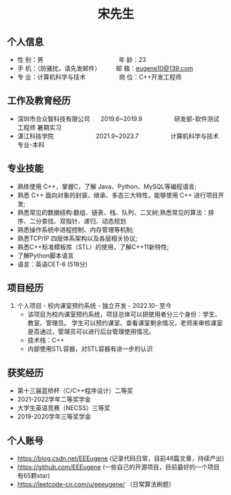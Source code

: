  <center>
     <h1>宋先生</h1>
 </center>


## 个人信息 

* 性 别：男&emsp;&emsp;&emsp;&emsp;&emsp;&emsp;&emsp;&emsp;&emsp;&emsp;&emsp;&emsp;&ensp;年 龄：23
* 手 机：（防骚扰，请先发邮件）      &emsp;&emsp;                   邮 箱：eugene10@139.com
* 专 业：计算机科学与技术 &emsp;&emsp;&emsp;&emsp;&emsp; 岗 位：C++开发工程师

## 工作及教育经历

* 深圳市合众智科技有限公司 &emsp;&ensp;2019.6~2019.9&emsp;&emsp;&emsp;&emsp;&emsp; 研发部-软件测试工程师       暑期实习
* 湛江科技学院&emsp;&emsp;&emsp;&emsp;&emsp;&emsp;&emsp;2021.9~2023.7&emsp;&emsp;&emsp;&emsp;&emsp; 计算机科学与技术专业-本科        

## 专业技能

* 熟练使用 C++，掌握C，了解 Java、Python、MySQL等编程语言;
* 熟悉 C++ 面向对象的封装、继承、多态三大特性，能够使用 C++ 进行项目开发;
* 熟悉常见的数据结构:数组、链表、栈、队列、二叉树;熟悉常见的算法：排序、二分查找、双指针、递归、动态规划
* 熟悉操作系统中进程控制、内存管理等机制;
* 熟悉TCP/IP 四层体系架构以及各层相关协议;
* 熟悉C++标准模板库（STL）的使用，了解C++11新特性;
* 了解Python脚本语言
* 语言：英语CET-6 (518分)

## 项目经历

1. 个人项目 - 校内课室预约系统 - 独立开发 - 2022.10- 至今
    * 该项目为校内课室预约系统，项目总体可以把使用者分三个身份：学生、教室、管理员。
      学生可以预约课室、查看课室剩余情况，老师来审核课室是否通过，管理员可以进行后台管理使用情况。
    * 技术栈：C++
    * 内部使用STL容器，对STL容器有进一步的认识

## 获奖经历
* 第十三届蓝桥杯（C/C++程序设计）二等奖
* 2021-2022学年二等奖学金
* 大学生英语竞赛（NECSS）三等奖
* 2019-2020学年三等奖学金

## 个人账号 
* https://blog.csdn.net/EEEugene (记录代码日常，目前46篇文章，持续产出)
* https://github.com/EEEugene (一些自己的开源项目，目前最好的一个项目有65颗star)
* https://leetcode-cn.com/u/eeeugene/ （日常算法刷题）

